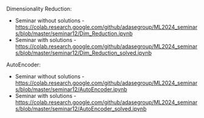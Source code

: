 Dimensionality Reduction:
* Seminar without solutions - https://colab.research.google.com/github/adasegroup/ML2024_seminars/blob/master/seminar12/Dim_Reduction.ipynb
* Seminar with solutions - https://colab.research.google.com/github/adasegroup/ML2024_seminars/blob/master/seminar12/Dim_Reduction_solved.ipynb

AutoEncoder:
* Seminar without solutions - https://colab.research.google.com/github/adasegroup/ML2024_seminars/blob/master/seminar12/AutoEncoder.ipynb
* Seminar with solutions - https://colab.research.google.com/github/adasegroup/ML2024_seminars/blob/master/seminar12/AutoEncoder_solved.ipynb
